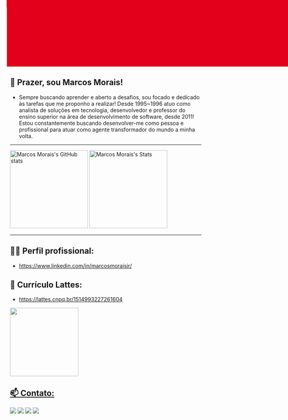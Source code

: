 <figure style="width:963; height:225px; position:relative; background-color:#e2001a; margin-left:-9px; margin-top:-100px; " >
	<img 
		src="https://user-images.githubusercontent.com/26969915/187194803-0d64dae2-bfbf-4813-be01-89006ce96160.jpg" 
		alt="Foto para clip" 
		width="963"
		height="300" 
		style="position:absolute; clip:rect(70px, 963px, 225px, 0px); " > 
		<!-- top right bottom left  /-->
</figure>

## 🤝 Prazer, sou Marcos Morais!

- Sempre buscando aprender e aberto a desafios, sou focado e dedicado às tarefas que me proponho a realizar! Desde 1995~1996 atuo como analista de soluções em tecnologia, desenvolvedor e professor do ensino superior na área de desenvolvimento de software, desde 2011! Estou constantemente buscando desenvolver-me como pessoa e profissional para atuar como agente transformador do mundo a minha volta.

***
 <img height="205px" src="https://github-readme-stats-beryl.vercel.app/api?username=mmstec&theme=tokyonight&show_icons=true" alt="Marcos Morais's GitHub stats"><img>
 <img height="205px" src="https://github-readme-stats-beryl.vercel.app/api/top-langs/?username=mmstec&theme=tokyonight" alt="Marcos Morais's Stats" ><img>
***

## 👨‍💻 Perfil profissional:
- <a href="https://www.linkedin.com/in/marcosmoraisjr/">https://www.linkedin.com/in/marcosmoraisjr/</a> 

## 👋 Currículo Lattes:
- <a href="https://lattes.cnpq.br/1514993227261604">https://lattes.cnpq.br/1514993227261604</a> 
<div>
<a href="https://github.com/mmstec">
<img height="180em" src="https://github-readme-stats.vercel.app/api/top-langs/?username=mmstec&layout=compact&langs_count=7&theme=light"/>
</div>

## 📫 Contato:
<div>
     <a href="https://www.linkedin.com/in/mmstec" target="_blank"><img src="https://img.shields.io/badge/-LinkedIn-%230077B5?style=for-the-badge&logo=linkedin&logoColor=white" target="_blank"></a>  
     <a href="https://www.youtube.com/mmstec" target="_blank"><img src="https://img.shields.io/badge/YouTube-FF0000?style=for-the-badge&logo=youtube&logoColor=white" target="_blank"></a>
     <a href="https://instagram.com/mmstec" target="_blank"><img src="https://img.shields.io/badge/-Instagram-%23E4405F?style=for-the-badge&logo=instagram&logoColor=white" target="_blank"></a>
     <a href = "mailto:mmstec@gmail.com"><img src="https://img.shields.io/badge/Gmail-D14836?style=for-the-badge&logo=gmail&logoColor=white" target="_blank"></a>
</div>
